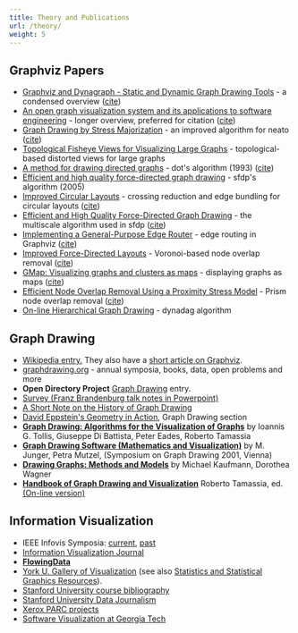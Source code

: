 ```yaml
---
title: Theory and Publications
url: /theory/
weight: 5
---
```


## Graphviz Papers

* <a href="/Documentation/EGKNW03.pdf" target="_blank">Graphviz and Dynagraph - Static and Dynamic Graph Drawing Tools</a> - a condensed overview (<a href="http://citeseerx.ist.psu.edu/viewdoc/summary?doi=10.1.1.96.3776">cite</a>)
* <a href="/Documentation/GN99.pdf" target="_blank">An open graph visualization system and its applications to software engineering</a> - longer overview, preferred for citation (<a target="_blank" href="http://citeseerx.ist.psu.edu/viewdoc/summary?doi=10.1.1.106.5621">cite</a>)
* <a href="/Documentation/GKN04.pdf" target="_blank">Graph Drawing by Stress Majorization</a>  - an improved algorithm for neato (<a href="https://link.springer.com/chapter/10.1007/978-3-540-31843-9_25" target="_blank">cite</a>)
* <a href="/Documentation/GKN04a.pdf" target="_blank">Topological Fisheye Views for Visualizing Large Graphs</a> - topological-based distorted views for large graphs
* <a href="/Documentation/TSE93.pdf" target="_blank">A method for drawing directed graphs</a> - dot's algorithm (1993) (<a target="_blank" href="http://citeseerx.ist.psu.edu/viewdoc/summary?doi=10.1.1.3.8982">cite</a>)
* <a href="http://yifanhu.net/PUB/graph_draw.pdf" target="_blank">Efficient and high quality force-directed graph drawing</a> - sfdp's algorithm (2005)
* <a href="/Documentation/GK06.pdf" target="_blank">Improved Circular Layouts</a> - crossing reduction and edge bundling for circular layouts (<a href="https://link.springer.com/chapter/10.1007/978-3-540-70904-6_37">cite</a>)
* <a href="/Documentation/Hu05.pdf" target="_blank">Efficient and High Quality Force-Directed Graph Drawing</a> - the multiscale algorithm used in sfdp (<a href="http://yifanhu.net/PUB/graph_draw.pdf" target="_blank">cite</a>)
* <a href="/Documentation/DGKN97.pdf" target="_blank">Implementing a General-Purpose Edge Router</a> - edge routing in Graphviz (<a href="https://link.springer.com/chapter/10.1007/3-540-63938-1_68">cite</a>)
* <a href="/Documentation/GN98.pdf" target="_blank">Improved Force-Directed Layouts</a> - Voronoi-based node overlap removal (<a href="https://link.springer.com/chapter/10.1007/3-540-37623-2_28">cite</a>)
* <a href="/Documentation/GHK09.pdf" target="_blank">GMap: Visualizing graphs and clusters as maps</a> - displaying graphs as maps (<a href="http://citeseerx.ist.psu.edu/viewdoc/summary?doi=10.1.1.154.8753">cite</a>)
* <a href="/Documentation/GH10.pdf" target="_blank">Efficient Node Overlap Removal Using a Proximity Stress Model</a> - Prism node overlap removal (<a href="https://link.springer.com/chapter/10.1007/978-3-642-00219-9_20">cite</a>)
* <a href="/Documentation/NW01.pdf" target="_blank">On-line Hierarchical Graph Drawing</a> - dynadag algorithm

## Graph Drawing

* <a href="http://en.wikipedia.org/wiki/Graph_drawing">Wikipedia entry.</a> They also have a <a href="http://en.wikipedia.org/wiki/Graphviz">short article on Graphviz</a>.
* <a href="http://www.graphdrawing.org/index.html">graphdrawing.org</a> - annual symposia, books, data, open problems and more
* <strong>Open Directory Project</strong> <a href="http://dmoztools.net/Science/Math/Combinatorics/Software/Graph_Drawing/">Graph Drawing</a> entry.
* <a href="http://www.csse.monash.edu.au/~gfarr/research/GraphDrawing02-Mel.ppt"> Survey (Franz Brandenburg talk notes in Powerpoint)</a>
* <a href="https://www.merl.com/publications/TR2001-49">A Short Note on the History of Graph Drawing</a>
* <a href="http://www.ics.uci.edu/~eppstein/gina/gdraw.html">David Eppstein's Geometry in Action</a>, Graph Drawing section
* <b><a href="http://www.amazon.com/exec/obidos/tg/detail/-/0133016153/qid=1089229182/sr=8-1/ref=sr_8_xs_ap_i1_xgl14/103-2475216-1750235?v=glance&amp;s=books&amp;n=507846">Graph Drawing: Algorithms for the Visualization of Graphs</a></b> by Ioannis G. Tollis, Giuseppe Di Battista, Peter Eades, Roberto Tamassia
* <a href="http://www.amazon.com/exec/obidos/tg/detail/-/3540008810/qid=1089229286/sr=1-3/ref=sr_1_3/103-2475216-1750235?v=glance&amp;s=books"> <b>Graph Drawing Software (Mathematics and Visualization)</b></a> by M. Junger, Petra Mutzel, (Symposium on Graph Drawing 2001, Vienna)
* <a href="http://www.amazon.com/exec/obidos/tg/detail/-/3540420622/qid=1089229286/sr=1-8/ref=sr_1_8/103-2475216-1750235?v=glance&amp;s=books"> <b>Drawing Graphs: Methods and Models</b></a> by Michael Kaufmann, Dorothea Wagner
* <a href="http://www.amazon.com/Handbook-Visualization-Discrete-Mathematics-Applications/dp/1584884126%3FSubscriptionId%3DAKIAILSHYYTFIVPWUY6Q%26tag%3Dduckduckgo-d-20%26linkCode%3Dxm2%26camp%3D2025%26creative%3D165953%26creativeASIN%3D1584884126"> <b>Handbook of Graph Drawing and Visualization</b></a> Roberto Tamassia, ed. <a href="http://cs.brown.edu/people/rtamassi/gdhandbook/">(On-line version)</a>

## Information Visualization

* IEEE Infovis Symposia: <a href="http://vis.computer.org">current</a>, <a href="http://www.infovis.org/">past</a>
* <a href="http://www.palgrave-journals.com/ivs/">Information Visualization Journal</a>
* <strong><a href="http://flowingdata.com/">FlowingData</a></strong>
* <a href="http://www.datavis.ca/gallery/index.php">York U. Gallery of Visualization</a> (see also <a href="http://euclid.psych.yorku.ca/SCS/StatResource.html">Statistics and Statistical Graphics Resources</a>).
* <a href="http://graphics.stanford.edu/courses/cs348c-96-fall/resources.html"> Stanford University course bibliography</a>
* <a href="http://datajournalism.stanford.edu/">Stanford University Data Journalism</a>
* <a href="http://www2.parc.com/istl/projects/uir/projects/ii.html">Xerox PARC projects</a>
* <a href="http://www.gvu.gatech.edu/">Software Visualization at Georgia Tech</a>
